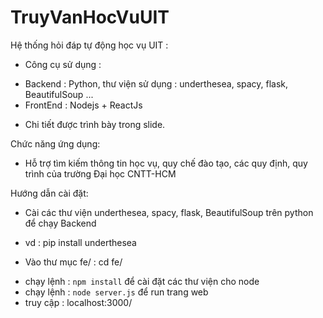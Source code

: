# TruyVanHocVuUIT

Hệ thống hỏi đáp tự động học vụ UIT :
- Công cụ sử dụng :
 + Backend : Python, thư viện sử dụng : underthesea, spacy, flask, BeautifulSoup ...
 + FrontEnd : Nodejs + ReactJs

- Chi tiết được trình bày trong slide.
 
Chức năng ứng dụng:
- Hỗ trợ tìm kiếm thông tin học vụ, quy chế đào tạo, các quy định, quy trình của trường Đại học CNTT-HCM

Hướng dẫn cài đặt:
- Cài các thư viện underthesea, spacy, flask, BeautifulSoup trên python để chạy Backend
 + vd : pip install underthesea
- Vào thư mục fe/ : cd fe/
 + chạy lệnh : `npm install` để cài đặt các thư viện cho node 
 + chạy lệnh : `node server.js` để  run trang web
 + truy cập : localhost:3000/  
